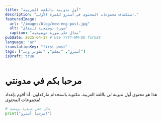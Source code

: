 ```yaml
---
title: "أول تدوينة باللغة العربية"
description: "استكشاف مجموعات المحتوى في أسترو للمرة الأولى."
featuredImage: 
  url: "/images/blog/new-eng-post.jpg"
  alt: "صورة توضيحية للمقال"
  caption: "مثال على صورة توضيحية"
pubDate: 2025-04-17 # Use YYYY-MM-DD format
language: "ar"
translationKey: "first-post"
tags: ["أسترو", "تعلم", "تطوير ويب"]
isDraft: true
---
```


# مرحبا بكم في مدونتي

هذا هو محتوى أول تدوينة لي باللغة العربية، مكتوبة باستخدام ماركداون.
أنا أقوم بإعداد مجموعات المحتوى!

```python
# مثال على شيفرة برمجية
print("مرحباً أسترو!")